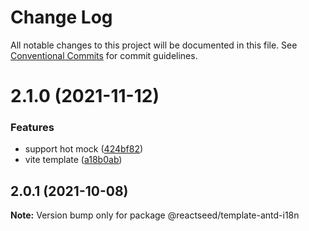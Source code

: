 # Change Log

All notable changes to this project will be documented in this file.
See [Conventional Commits](https://conventionalcommits.org) for commit guidelines.

# 2.1.0 (2021-11-12)


### Features

* support hot mock ([424bf82](https://github.com/reactseed/reactseed/commit/424bf820d4ecc58a6d47baa4072a1c81d7838e3d))
* vite template ([a18b0ab](https://github.com/reactseed/reactseed/commit/a18b0ab60fa40375f66ac6d7f374e79d92904668))





## 2.0.1 (2021-10-08)

**Note:** Version bump only for package @reactseed/template-antd-i18n
